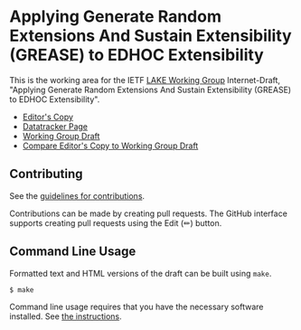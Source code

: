 # Applying Generate Random Extensions And Sustain Extensibility (GREASE) to EDHOC Extensibility

This is the working area for the IETF [LAKE Working Group](https://datatracker.ietf.org/group/lake/documents/) Internet-Draft, "Applying Generate Random Extensions And Sustain Extensibility (GREASE) to EDHOC Extensibility".

* [Editor's Copy](https://lake-wg.github.io/grease/#go.draft-ietf-lake-edhoc-grease.html)
* [Datatracker Page](https://datatracker.ietf.org/doc/draft-ietf-lake-edhoc-grease)
* [Working Group Draft](https://datatracker.ietf.org/doc/html/draft-ietf-lake-edhoc-grease)
* [Compare Editor's Copy to Working Group Draft](https://lake-wg.github.io/grease/#go.draft-ietf-lake-edhoc-grease.diff)


## Contributing

See the
[guidelines for contributions](https://github.com/lake-wg/grease/blob/main/CONTRIBUTING.md).

Contributions can be made by creating pull requests.
The GitHub interface supports creating pull requests using the Edit (✏) button.


## Command Line Usage

Formatted text and HTML versions of the draft can be built using `make`.

```sh
$ make
```

Command line usage requires that you have the necessary software installed.  See
[the instructions](https://github.com/martinthomson/i-d-template/blob/main/doc/SETUP.md).

